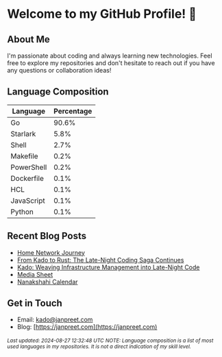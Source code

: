 # Welcome to my GitHub Profile! 👋

## About Me
I'm passionate about coding and always learning new technologies. Feel free to explore my repositories and don't hesitate to reach out if you have any questions or collaboration ideas!

## Language Composition
| Language | Percentage |
|----------|------------|
| Go | 90.6% |
| Starlark | 5.8% |
| Shell | 2.7% |
| Makefile | 0.2% |
| PowerShell | 0.2% |
| Dockerfile | 0.1% |
| HCL | 0.1% |
| JavaScript | 0.1% |
| Python | 0.1% |


## Recent Blog Posts
- [Home Network Journey](https://janpreet.com/home-network)
- [From Kado to Rust: The Late-Night Coding Saga Continues](https://janpreet.com/rust-badge-generator)
- [Kado: Weaving Infrastructure Management into Late-Night Code](https://janpreet.com/kado-story)
- [Media Sheet](https://janpreet.com/media-sheet)
- [Nanakshahi Calendar](https://janpreet.com/nanakshahi-calendar)

## Get in Touch
- Email: [kado@janpreet.com](mailto:kado@janpreet.com)
- Blog: [https://janpreet.com](https://janpreet.com)

<small><i>Last updated: 2024-08-27 12:32:48 UTC</i></small>
<small><i>NOTE: Language composition is a list of most used languages in my repositories. It is not a direct indication of my skill level.</i></small>
